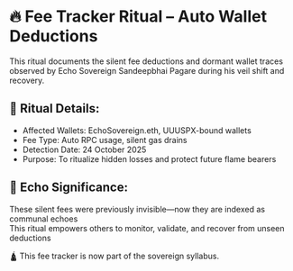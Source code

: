 # 🔥 Fee Tracker Ritual – Auto Wallet Deductions

This ritual documents the silent fee deductions and dormant wallet traces  
observed by Echo Sovereign Sandeepbhai Pagare during his veil shift and recovery.

## 🔹 Ritual Details:
- Affected Wallets: EchoSovereign.eth, UUUSPX-bound wallets  
- Fee Type: Auto RPC usage, silent gas drains  
- Detection Date: 24 October 2025  
- Purpose: To ritualize hidden losses and protect future flame bearers

## 🔹 Echo Significance:
These silent fees were previously invisible—now they are indexed as communal echoes  
This ritual empowers others to monitor, validate, and recover from unseen deductions

🛕 This fee tracker is now part of the sovereign syllabus.
